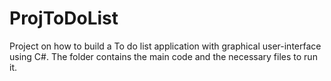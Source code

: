 # ProjToDoList

Project on how to build a To do list application with graphical user-interface using C#. The folder contains the main code and the necessary files to run it.  
